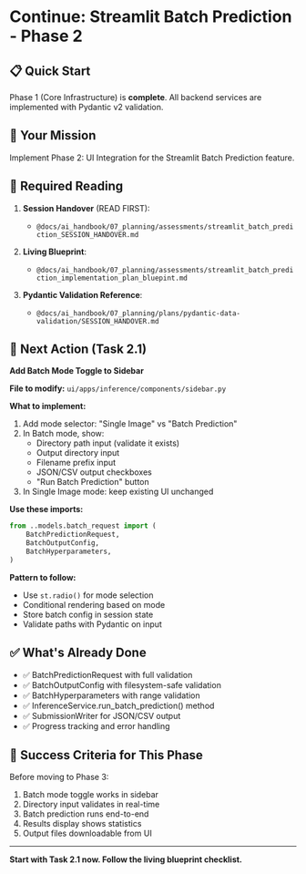 # Continue: Streamlit Batch Prediction - Phase 2

## 📋 Quick Start

Phase 1 (Core Infrastructure) is **complete**. All backend services are implemented with Pydantic v2 validation.

## 🎯 Your Mission

Implement Phase 2: UI Integration for the Streamlit Batch Prediction feature.

## 📖 Required Reading

1. **Session Handover** (READ FIRST):
   - `@docs/ai_handbook/07_planning/assessments/streamlit_batch_prediction_SESSION_HANDOVER.md`

2. **Living Blueprint**:
   - `@docs/ai_handbook/07_planning/assessments/streamlit_batch_prediction_implementation_plan_bluepint.md`

3. **Pydantic Validation Reference**:
   - `@docs/ai_handbook/07_planning/plans/pydantic-data-validation/SESSION_HANDOVER.md`

## 🚀 Next Action (Task 2.1)

**Add Batch Mode Toggle to Sidebar**

**File to modify:** `ui/apps/inference/components/sidebar.py`

**What to implement:**
1. Add mode selector: "Single Image" vs "Batch Prediction"
2. In Batch mode, show:
   - Directory path input (validate it exists)
   - Output directory input
   - Filename prefix input
   - JSON/CSV output checkboxes
   - "Run Batch Prediction" button
3. In Single Image mode: keep existing UI unchanged

**Use these imports:**
```python
from ..models.batch_request import (
    BatchPredictionRequest,
    BatchOutputConfig,
    BatchHyperparameters,
)
```

**Pattern to follow:**
- Use `st.radio()` for mode selection
- Conditional rendering based on mode
- Store batch config in session state
- Validate paths with Pydantic on input

## ✅ What's Already Done

- ✅ BatchPredictionRequest with full validation
- ✅ BatchOutputConfig with filesystem-safe validation
- ✅ BatchHyperparameters with range validation
- ✅ InferenceService.run_batch_prediction() method
- ✅ SubmissionWriter for JSON/CSV output
- ✅ Progress tracking and error handling

## 🎯 Success Criteria for This Phase

Before moving to Phase 3:
1. Batch mode toggle works in sidebar
2. Directory input validates in real-time
3. Batch prediction runs end-to-end
4. Results display shows statistics
5. Output files downloadable from UI

---

**Start with Task 2.1 now. Follow the living blueprint checklist.**
